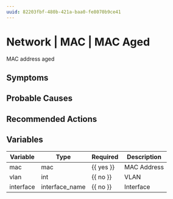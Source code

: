 ```yaml
---
uuid: 82203fbf-480b-421a-baa0-fe8070b9ce41
---
```

# Network | MAC | MAC Aged

MAC address aged

## Symptoms

## Probable Causes

## Recommended Actions

## Variables

Variable | Type | Required | Description
--- | --- | --- | ---
mac | mac | {{ yes }} | MAC Address
vlan | int | {{ no }} | VLAN
interface | interface_name | {{ no }} | Interface

